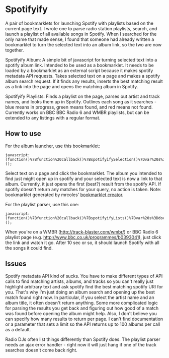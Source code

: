 Spotifyify
=========
A pair of bookmarklets for launching Spotify with playlists based on the current page text.  I wrote one to parse radio station playlists, search, and launch a playlist of all available songs in Spotify.  When I searched for the only name that made sense, I found that someone had already written a bookmarklet to turn the selected text into an album link, so the two are now together.

Spotifyify Album:
A simple bit of javascript for turning selected text into a spotify album link.  Intended to be used as a bookmarklet.  It needs to be loaded by a bookmarklet as an external script because it makes spotify metadata API requests.  Takes selected text on a page and makes a spotify album search request.  If it finds any results, inserts the best matching result as a link into the page and opens the matching album in Spotify.

Spotifyify Playlists:
Finds a playlist on the page, parses out artist and track names, and looks them up in Spotify.  Outlines each song as it searches - blue means in progress, green means found, and red means not found.  Currently works on BBC BBC Radio 6 and WMBR playlists, but can be extended to any listings with a regular format. 

How to use
----------
For the album launcher, use this bookmarklet:

    javascript:(function()%7Bfunction%20callback()%7BspotifyifySelection()%7Dvar%20s%3Ddocument.createElement(%22script%22)%3Bs.src%3D%22https%3A%2F%2Fraw.github.com%2Frickychang%2Fspotifyify%2Fmaster%2Fspotifyify.js%22%3Bif(s.addEventListener)%7Bs.addEventListener(%22load%22%2Ccallback%2Cfalse)%7Delse%20if(s.readyState)%7Bs.onreadystatechange%3Dcallback%7Ddocument.body.appendChild(s)%3B%7D)();

Select text on a page and click the bookmarklet.  The album you intended to find just might open up in spotify and your selected text is now a link to that album.  Currently, it just opens the first (best?) result from the spotify API.  If spotify doesn't return any matches for your query, no action is taken.  Note: bookmarklet generated by mrcoles' [bookmarklet creator](http://mrcoles.com/bookmarklet/).

For the playlist parser, use this one:

    javascript:(function()%7Bfunction%20callback()%7BspotifyifyLists()%7Dvar%20s%3Ddocument.createElement(%22script%22)%3Bs.src%3D%22https%3A%2F%2Fraw.github.com%2Fejegg%2Fspotifyify%2Fmaster%2Fspotifyify.js%22%3Bif(s.addEventListener)%7Bs.addEventListener(%22load%22%2Ccallback%2Cfalse)%7Delse%20if(s.readyState)%7Bs.onreadystatechange%3Dcallback%7Ddocument.body.appendChild(s)%3B%7D)();

When you're on a WMBR (http://track-blaster.com/wmbr/) or BBC Radio 6 playlist page (e.g. http://www.bbc.co.uk/programmes/b0393041), just click the link and watch it go.  After 10 sec or so, it should launch Spotify with all the songs it could find.

Issues
------

Spotify metadata API kind of sucks.  You have to make different types of API calls to find matching artists, albums, and tracks so you can't really just highlight arbitrary text and ask spotify find the best matching spotify URI for you.  That's why I'm just doing an album search and opening up the best match found right now.  In particular, if you select the artist name and an album title, it often doesn't return anything.  Some more complicated logic for parsing the results you get back and figuring out how good of a match was found before opening the album might help.  Also, I don't believe you can specify how many results to return per page.  I can't find documentation or a parameter that sets a limit so the API returns up to 100 albums per call as a default.

Radio DJs often list things differently than Spotify does.  The playlist parser needs an ajax error handler - right now it will just hang if one of the track searches doesn't come back right.

